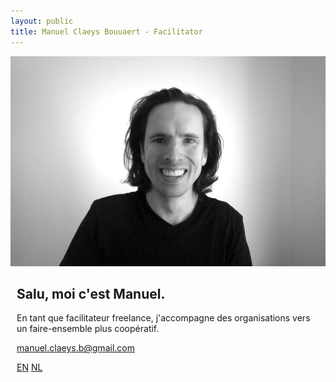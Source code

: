```yaml
---
layout: public
title: Manuel Claeys Bouuaert - Facilitator
---
```

<div class="image-box with-padding-bottom">
    <img src="img/manuel.jpg">
    <div style="margin:auto 10px">
        <p><h2>Salu, moi c'est Manuel.</h2></p>
        <p>En tant que facilitateur freelance, j'accompagne des organisations vers un faire-ensemble plus coopératif.</p>
        <p>
            <a href="mailto:manuel.claeys.b@gmail.com" class="email">manuel.claeys.b@gmail.com</a><br>
            <!-- <a href="tel:TELTELTEL" class="phone">TELTELTEL</a> -->
        </p>
        <p>
            <a href="/index" class="language">EN</a>
            <a href="/index_nl" class="language">NL</a>
        </p>
    </div>
</div>

<!-- # Puis-je vous aider ?

Besoin d'un facilitateur, programmeur, cartographe ou orgisateur de jeux pour votre projet inspirant ? Afin de pérenniser mon expérience de volontariat, je propose ma collaboration pour des missions courtes en tant qu'intervenant indépendant.

## Comment je peux aider

- Une **réunion délicate** approche à votre travail (bénévole) : je peux la faciliter.
- Votre coopérative part en retraite pour **définir la stratégie** pour l'année à venir ou réfléchir de manière créative autour d'un nouveau thème : je suis impatient de guider cet exercice.
- Vous et vos voisins voulez **protester contre un plan de la municipalité** : je vous aide à partager une conversation ensemble dans laquelle tout le monde peut être entendu, et où vous pouvez explorer ensemble les différentes options sur du matériel cartographique pratique.
- Votre équipe part en teambuilding et vous souhaitez apprendre à vous connaître d'une manière différente en se donnant à fond lors d'**un jeu fou** : je serais heureux de le mettre en place pour vous.
- Votre équipe a du coup beaucoup de **données (géographiques) à traiter** : je peux m'y plonger et obtenir les premiers insights, et ensemble nous pouvons chercher un outil adapté et un parcours d'apprentissage convenant. -->